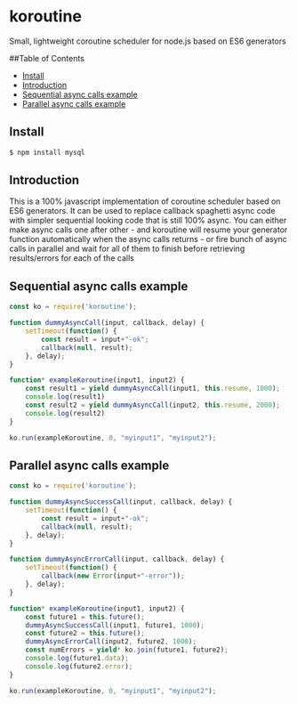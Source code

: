 # koroutine
Small, lightweight coroutine scheduler for node.js based on ES6 generators

##Table of Contents

- [Install](#install)
- [Introduction](#introduction)
- [Sequential async calls example](#sequential-async-calls-example)
- [Parallel async calls example](#parallel-async-calls-example)

## Install

```sh
$ npm install mysql
```

## Introduction

This is a 100% javascript implementation of coroutine scheduler based on ES6 generators. It can be used 
to replace callback spaghetti async code with simpler sequential looking code that is still 100% async.
You can either make async calls one after other - and koroutine will resume your generator function automatically 
when the async calls returns - or fire bunch of async calls in parallel and wait for all of them to finish before
retrieving results/errors for each of the calls

## Sequential async calls example

```js
const ko = require('koroutine');

function dummyAsyncCall(input, callback, delay) {
    setTimeout(function() {
        const result = input+"-ok";
        callback(null, result);
    }, delay);
}

function* exampleKoroutine(input1, input2) {
    const result1 = yield dummyAsyncCall(input1, this.resume, 1000);
    console.log(result1)
    const result2 = yield dummyAsyncCall(input2, this.resume, 2000);
    console.log(result2)
}

ko.run(exampleKoroutine, 0, "myinput1", "myinput2");
```

## Parallel async calls example

```js
const ko = require('koroutine');

function dummyAsyncSuccessCall(input, callback, delay) {
    setTimeout(function() {
        const result = input+"-ok";
        callback(null, result);
    }, delay);
}

function dummyAsyncErrorCall(input, callback, delay) {
    setTimeout(function() {
        callback(new Error(input+"-error"));
    }, delay);
}

function* exampleKoroutine(input1, input2) {
    const future1 = this.future();
    dummyAsyncSuccessCall(input1, future1, 1000);
    const future2 = this.future();
    dummyAsyncErrorCall(input2, future2, 1000);
    const numErrors = yield* ko.join(future1, future2);
    console.log(future1.data);
    console.log(future2.error);
}

ko.run(exampleKoroutine, 0, "myinput1", "myinput2");
```
